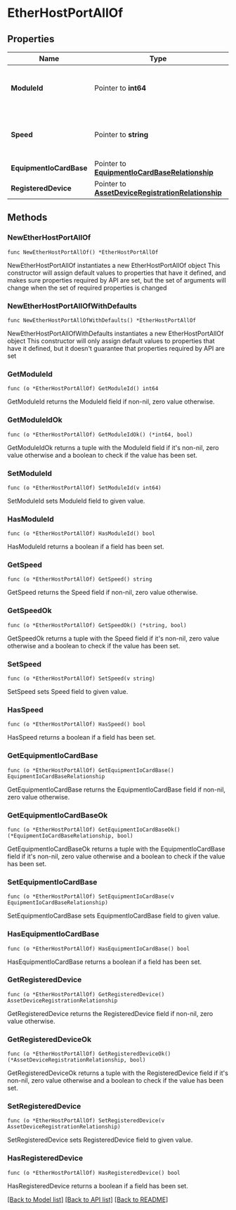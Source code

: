 # EtherHostPortAllOf

## Properties

Name | Type | Description | Notes
------------ | ------------- | ------------- | -------------
**ModuleId** | Pointer to **int64** | Fabric extender identifier for this port. | [optional] 
**Speed** | Pointer to **string** | Host Port Speed of IO card or fabric extender. | [optional] [readonly] 
**EquipmentIoCardBase** | Pointer to [**EquipmentIoCardBaseRelationship**](equipment.IoCardBase.Relationship.md) |  | [optional] 
**RegisteredDevice** | Pointer to [**AssetDeviceRegistrationRelationship**](asset.DeviceRegistration.Relationship.md) |  | [optional] 

## Methods

### NewEtherHostPortAllOf

`func NewEtherHostPortAllOf() *EtherHostPortAllOf`

NewEtherHostPortAllOf instantiates a new EtherHostPortAllOf object
This constructor will assign default values to properties that have it defined,
and makes sure properties required by API are set, but the set of arguments
will change when the set of required properties is changed

### NewEtherHostPortAllOfWithDefaults

`func NewEtherHostPortAllOfWithDefaults() *EtherHostPortAllOf`

NewEtherHostPortAllOfWithDefaults instantiates a new EtherHostPortAllOf object
This constructor will only assign default values to properties that have it defined,
but it doesn't guarantee that properties required by API are set

### GetModuleId

`func (o *EtherHostPortAllOf) GetModuleId() int64`

GetModuleId returns the ModuleId field if non-nil, zero value otherwise.

### GetModuleIdOk

`func (o *EtherHostPortAllOf) GetModuleIdOk() (*int64, bool)`

GetModuleIdOk returns a tuple with the ModuleId field if it's non-nil, zero value otherwise
and a boolean to check if the value has been set.

### SetModuleId

`func (o *EtherHostPortAllOf) SetModuleId(v int64)`

SetModuleId sets ModuleId field to given value.

### HasModuleId

`func (o *EtherHostPortAllOf) HasModuleId() bool`

HasModuleId returns a boolean if a field has been set.

### GetSpeed

`func (o *EtherHostPortAllOf) GetSpeed() string`

GetSpeed returns the Speed field if non-nil, zero value otherwise.

### GetSpeedOk

`func (o *EtherHostPortAllOf) GetSpeedOk() (*string, bool)`

GetSpeedOk returns a tuple with the Speed field if it's non-nil, zero value otherwise
and a boolean to check if the value has been set.

### SetSpeed

`func (o *EtherHostPortAllOf) SetSpeed(v string)`

SetSpeed sets Speed field to given value.

### HasSpeed

`func (o *EtherHostPortAllOf) HasSpeed() bool`

HasSpeed returns a boolean if a field has been set.

### GetEquipmentIoCardBase

`func (o *EtherHostPortAllOf) GetEquipmentIoCardBase() EquipmentIoCardBaseRelationship`

GetEquipmentIoCardBase returns the EquipmentIoCardBase field if non-nil, zero value otherwise.

### GetEquipmentIoCardBaseOk

`func (o *EtherHostPortAllOf) GetEquipmentIoCardBaseOk() (*EquipmentIoCardBaseRelationship, bool)`

GetEquipmentIoCardBaseOk returns a tuple with the EquipmentIoCardBase field if it's non-nil, zero value otherwise
and a boolean to check if the value has been set.

### SetEquipmentIoCardBase

`func (o *EtherHostPortAllOf) SetEquipmentIoCardBase(v EquipmentIoCardBaseRelationship)`

SetEquipmentIoCardBase sets EquipmentIoCardBase field to given value.

### HasEquipmentIoCardBase

`func (o *EtherHostPortAllOf) HasEquipmentIoCardBase() bool`

HasEquipmentIoCardBase returns a boolean if a field has been set.

### GetRegisteredDevice

`func (o *EtherHostPortAllOf) GetRegisteredDevice() AssetDeviceRegistrationRelationship`

GetRegisteredDevice returns the RegisteredDevice field if non-nil, zero value otherwise.

### GetRegisteredDeviceOk

`func (o *EtherHostPortAllOf) GetRegisteredDeviceOk() (*AssetDeviceRegistrationRelationship, bool)`

GetRegisteredDeviceOk returns a tuple with the RegisteredDevice field if it's non-nil, zero value otherwise
and a boolean to check if the value has been set.

### SetRegisteredDevice

`func (o *EtherHostPortAllOf) SetRegisteredDevice(v AssetDeviceRegistrationRelationship)`

SetRegisteredDevice sets RegisteredDevice field to given value.

### HasRegisteredDevice

`func (o *EtherHostPortAllOf) HasRegisteredDevice() bool`

HasRegisteredDevice returns a boolean if a field has been set.


[[Back to Model list]](../README.md#documentation-for-models) [[Back to API list]](../README.md#documentation-for-api-endpoints) [[Back to README]](../README.md)


